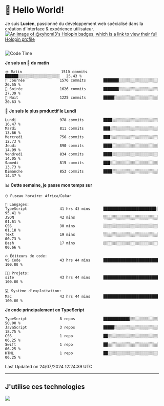 # 👋 Hello World!

Je suis **Lucien**, passionné du développement web spécialisé dans la création d'interface & expérience utilisateur.
[![An image of @xyhomi3's Holopin badges, which is a link to view their full Holopin profile](https://holopin.me/xyhomi3)](https://holopin.io/@xyhomi3)

##

<!--START_SECTION:waka-->
![Code Time](http://img.shields.io/badge/Code%20Time-1%2C574%20hrs%208%20mins-blue)

**Je suis un 🐤 du matin** 

```text
🌞 Matin                  1510 commits        ██████░░░░░░░░░░░░░░░░░░░   25.43 % 
🌆 Journée                1576 commits        ███████░░░░░░░░░░░░░░░░░░   26.55 % 
🌃 Soirée                 1626 commits        ███████░░░░░░░░░░░░░░░░░░   27.39 % 
🌙 Nuit                   1225 commits        █████░░░░░░░░░░░░░░░░░░░░   20.63 % 
```
📅 **Je suis le plus productif le Lundi** 

```text
Lundi                    978 commits         ████░░░░░░░░░░░░░░░░░░░░░   16.47 % 
Mardi                    811 commits         ███░░░░░░░░░░░░░░░░░░░░░░   13.66 % 
Mercredi                 756 commits         ███░░░░░░░░░░░░░░░░░░░░░░   12.73 % 
Jeudi                    890 commits         ████░░░░░░░░░░░░░░░░░░░░░   14.99 % 
Vendredi                 834 commits         ████░░░░░░░░░░░░░░░░░░░░░   14.05 % 
Samedi                   815 commits         ███░░░░░░░░░░░░░░░░░░░░░░   13.73 % 
Dimanche                 853 commits         ████░░░░░░░░░░░░░░░░░░░░░   14.37 % 
```


📊 **Cette semaine, je passe mon temps sur** 

```text
🕑︎ Fuseau horaire: Africa/Dakar

💬 Langages: 
TypeScript               41 hrs 43 mins      ████████████████████████░   95.41 % 
JSON                     42 mins             ░░░░░░░░░░░░░░░░░░░░░░░░░   01.61 % 
CSS                      30 mins             ░░░░░░░░░░░░░░░░░░░░░░░░░   01.18 % 
Text                     19 mins             ░░░░░░░░░░░░░░░░░░░░░░░░░   00.73 % 
Bash                     17 mins             ░░░░░░░░░░░░░░░░░░░░░░░░░   00.66 % 

🔥 Éditeurs de code: 
VS Code                  43 hrs 44 mins      █████████████████████████   100.00 % 

🐱‍💻 Projets: 
site                     43 hrs 44 mins      █████████████████████████   100.00 % 

💻 Système d'exploitation: 
Mac                      43 hrs 44 mins      █████████████████████████   100.00 % 
```

**Je code principalement en TypeScript** 

```text
TypeScript               8 repos             ████████████░░░░░░░░░░░░░   50.00 % 
JavaScript               3 repos             █████░░░░░░░░░░░░░░░░░░░░   18.75 % 
CSS                      1 repo              ██░░░░░░░░░░░░░░░░░░░░░░░   06.25 % 
Swift                    1 repo              ██░░░░░░░░░░░░░░░░░░░░░░░   06.25 % 
HTML                     1 repo              ██░░░░░░░░░░░░░░░░░░░░░░░   06.25 % 
```




 Last Updated on 24/07/2024 12:24:39 UTC
<!--END_SECTION:waka-->
---

## J'utilise ces technologies

<p align="left">
  <a href="https://skillicons.dev">
    <img src="https://skillicons.dev/icons?i=ts,js,md,scss,tailwind,react,docker,express,astro,vite,nextjs,vercel,figma,ableton" />
  </a>
</p>

